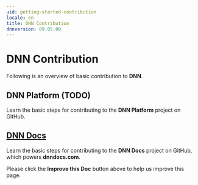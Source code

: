 ```yaml
---
uid: getting-started-contribution
locale: en
title: DNN Contribution
dnnversion: 09.05.00
---
```


# DNN Contribution
Following is an overview of basic contribution to **DNN**.

## DNN Platform (TODO)
Learn the basic steps for contributing to the **DNN Platform** project on GitHub.

## [DNN Docs](xref:contribute-to-docs)
Learn the basic steps for contributing to the **DNN Docs** project on GitHub, which powers **dnndocs.com**.

Please click the **Improve this Doc** button above to help us improve this page.